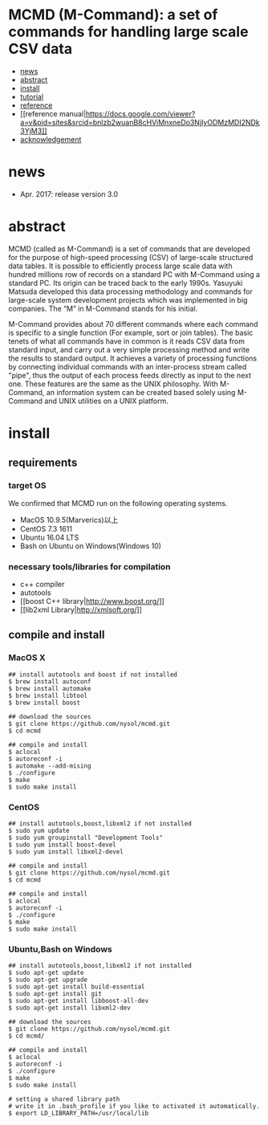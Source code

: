 # MCMD (M-Command): a set of commands for handling large scale CSV data
* [news](#news)
* [abstract](#abstract)
* [install](#install)
* [tutorial](#tutorial)
* [reference](#reference)
* [[reference manual|https://docs.google.com/viewer?a=v&pid=sites&srcid=bnlzb2wuanB8cHViMnxneDo3NjIyODMzMDI2NDk3YjM3]]
* [acknowledgement](#acknowledgement)

# news
* Apr. 2017: release version 3.0

# abstract
MCMD (called as M-Command) is a set of commands that are developed for the purpose of high-speed processing (CSV) of large-scale structured data tables.
It is possible to efficiently process large scale data with hundred millions row of records on a standard PC with M-Command using a standard PC. Its origin can be traced back to the early 1990s. Yasuyuki Matsuda developed this data processing methodology and commands for large-scale system development projects which was implemented in big companies. The “M” in M-Command stands for his initial.

M-Command provides about 70 different commands where each command is specific to a single function (For example, sort or join tables). The basic tenets of what all commands have in common is it reads CSV data from standard input, and carry out a very simple processing method and write the results to standard output. It achieves a variety of processing functions by connecting individual commands with an inter-process stream called "pipe", thus the output of each process feeds directly as input to the next one. These features are the same as the UNIX philosophy. With M-Command, an information system can be created based solely using M-Command and UNIX utilities on a UNIX platform.

# install

## requirements
### target OS
We confirmed that MCMD run on the following operating systems.
* MacOS 10.9.5(Marverics)以上
* CentOS 7.3 1611
* Ubuntu 16.04 LTS
* Bash on Ubuntu on Windows(Windows 10)

### necessary tools/libraries for compilation
* c++ compiler
* autotools
* [[boost C++ library|http://www.boost.org/]]
* [[lib2xml Library|http://xmlsoft.org/]]

## compile and install
### MacOS X
    ## install autotools and boost if not installed
    $ brew install autoconf
    $ brew install automake
    $ brew install libtool
    $ brew install boost

    ## download the sources
    $ git clone https://github.com/nysol/mcmd.git
    $ cd mcmd

    ## compile and install
    $ aclocal
    $ autoreconf -i
    $ automake --add-mising
    $ ./configure
    $ make
    $ sudo make install

### CentOS
    ## install autotools,boost,libxml2 if not installed
    $ sudo yum update
    $ sudo yum groupinstall "Development Tools"
    $ sudo yum install boost-devel
    $ sudo yum install libxml2-devel

    ## compile and install
    $ git clone https://github.com/nysol/mcmd.git
    $ cd mcmd

    ## compile and install
    $ aclocal
    $ autoreconf -i
    $ ./configure
    $ make
    $ sudo make install

### Ubuntu,Bash on Windows
    ## install autotools,boost,libxml2 if not installed
    $ sudo apt-get update
    $ sudo apt-get upgrade
    $ sudo apt-get install build-essential
    $ sudo apt-get install git
    $ sudo apt-get install libboost-all-dev
    $ sudo apt-get install libxml2-dev

    ## download the sources
    $ git clone https://github.com/nysol/mcmd.git
    $ cd mcmd/

    ## compile and install
    $ aclocal
    $ autoreconf -i
    $ ./configure
    $ make
    $ sudo make install

    # setting a shared library path
    # write it in .bash_profile if you like to activated it automatically.
    $ export LD_LIBRARY_PATH=/usr/local/lib

